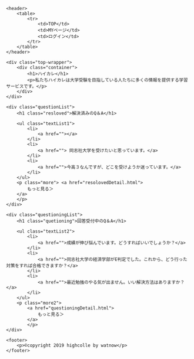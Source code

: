 <!DOCTYPE html>
<html lang = "ja">
<head>
    <meta charset="utf-8">
    <title>TOPページ</title>
    <link rel="stylesheet" href="toppage.css"> 
    <script src="main.js"></script>
</head>

<body>
    
    <header>
        <table>
            <tr>
                <td>TOP</td>
                <td>MYページ</td>
                <td>ログイン</td>
            </tr>
        </table>
    </header>
    
    <div class="top-wrapper">
        <div class="container">
            <h1>ハイカレ</h1>
            <p>私たちハイカレは大学受験を目指している人たちに多くの情報を提供する学習サービスです。</p>
        </div>
    </div>

    <div class="questionList">
        <h1 class="resloved">解決済みのQ＆A</h1>

        <ul class="textList1">
            <li>
                <a href=""></a>
            </li>
            <li>
                <a href=""> 同志社大学を受けたいと思っています。</a>
            </li>
            <li>
                <a href="">今高３なんですが、どこを受けようか迷っています。</a> 
            </li>
        </ul>
        <p class="more"> <a href="resolovedDetail.html">
            もっと見る＞
        </a>
        </p>
    </div>

    <div class="questioningList">
        <h1 class="quetioning">回答受付中のQ＆A</h1>

        <ul class="textList2">
            <li>
                <a href="">成績が伸び悩んでいます。どうすればいいでしょうか？</a>
            </li>
            <li>
                <a href="">同志社大学の経済学部がE判定でした。これから、どう行った対策をすれば合格できますか？</a>
            </li>
            <li>
                <a href="">最近勉強のやる気が出ません。いい解決方法はありますか？</a>
            </li>
        </ul>
        <p class="more2">
            <a href="questioningDetail.html">
                もっと見る＞
            </a>
            </p>
    </div>
    
    <footer>
        <p>©copyright 2019 highcolle by watnow</p>
    </footer>

</body>


</html>
